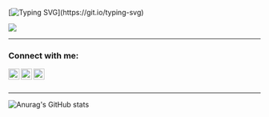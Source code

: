 [![Typing SVG](https://readme-typing-svg.demolab.com?font=Fira+Code&weight=500&size=23&pause=100&color=000000&background=FFFFFF00&multiline=true&width=700&lines=Hi+there+%F0%9F%91%8B%2C+I'm+Artem+and+I'm+an+iOS+developer!)](https://git.io/typing-svg) 

![](https://komarev.com/ghpvc/?username=Artem-Tomilo&color=blueviolet) 

___

### Connect with me:

[<img align="left" alt="Artem-Tomilo | LinkedIn" width="22px" src="https://cdn.jsdelivr.net/npm/simple-icons@v3/icons/linkedin.svg" />][linkedin]

[<img align="left" alt="Artem-Tomilo | Telegram" width="22px" src="https://cdn.jsdelivr.net/npm/simple-icons@v3/icons/telegram.svg" />][telegram]

[<img align="left" alt="Artem-Tomilo | Post" width="22px" src="https://cdn.jsdelivr.net/npm/simple-icons@v3/icons/gmail.svg" />][post]

<br />
<br />

___

![Anurag's GitHub stats](https://github-readme-stats.vercel.app/api?username=Artem-Tomilo&count_private=true&show_icons=true&theme=radical)

[linkedin]: https://www.linkedin.com/in/artem-tomilo/
[telegram]: http://t.me/Art3m_T
[post]: artsiom.tamila@gmail.com

